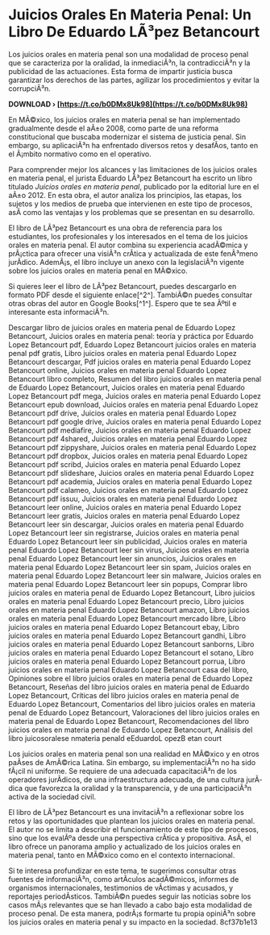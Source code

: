 
 
# Juicios Orales En Materia Penal: Un Libro De Eduardo LÃ³pez Betancourt
 
Los juicios orales en materia penal son una modalidad de proceso penal que se caracteriza por la oralidad, la inmediaciÃ³n, la contradicciÃ³n y la publicidad de las actuaciones. Esta forma de impartir justicia busca garantizar los derechos de las partes, agilizar los procedimientos y evitar la corrupciÃ³n.
 
**DOWNLOAD › [https://t.co/b0DMx8Uk98](https://t.co/b0DMx8Uk98)**


 
En MÃ©xico, los juicios orales en materia penal se han implementado gradualmente desde el aÃ±o 2008, como parte de una reforma constitucional que buscaba modernizar el sistema de justicia penal. Sin embargo, su aplicaciÃ³n ha enfrentado diversos retos y desafÃ­os, tanto en el Ã¡mbito normativo como en el operativo.
 
Para comprender mejor los alcances y las limitaciones de los juicios orales en materia penal, el jurista Eduardo LÃ³pez Betancourt ha escrito un libro titulado *Juicios orales en materia penal*, publicado por la editorial Iure en el aÃ±o 2012. En esta obra, el autor analiza los principios, las etapas, los sujetos y los medios de prueba que intervienen en este tipo de procesos, asÃ­ como las ventajas y los problemas que se presentan en su desarrollo.
 
El libro de LÃ³pez Betancourt es una obra de referencia para los estudiantes, los profesionales y los interesados en el tema de los juicios orales en materia penal. El autor combina su experiencia acadÃ©mica y prÃ¡ctica para ofrecer una visiÃ³n crÃ­tica y actualizada de este fenÃ³meno jurÃ­dico. AdemÃ¡s, el libro incluye un anexo con la legislaciÃ³n vigente sobre los juicios orales en materia penal en MÃ©xico.
 
Si quieres leer el libro de LÃ³pez Betancourt, puedes descargarlo en formato PDF desde el siguiente enlace[^2^]. TambiÃ©n puedes consultar otras obras del autor en Google Books[^1^]. Espero que te sea Ãºtil e interesante esta informaciÃ³n.
 
Descargar libro de juicios orales en materia penal de Eduardo Lopez Betancourt,  Juicios orales en materia penal: teoría y práctica por Eduardo Lopez Betancourt pdf,  Eduardo Lopez Betancourt juicios orales en materia penal pdf gratis,  Libro juicios orales en materia penal Eduardo Lopez Betancourt descargar,  Pdf juicios orales en materia penal Eduardo Lopez Betancourt online,  Juicios orales en materia penal Eduardo Lopez Betancourt libro completo,  Resumen del libro juicios orales en materia penal de Eduardo Lopez Betancourt,  Juicios orales en materia penal Eduardo Lopez Betancourt pdf mega,  Juicios orales en materia penal Eduardo Lopez Betancourt epub download,  Juicios orales en materia penal Eduardo Lopez Betancourt pdf drive,  Juicios orales en materia penal Eduardo Lopez Betancourt pdf google drive,  Juicios orales en materia penal Eduardo Lopez Betancourt pdf mediafire,  Juicios orales en materia penal Eduardo Lopez Betancourt pdf 4shared,  Juicios orales en materia penal Eduardo Lopez Betancourt pdf zippyshare,  Juicios orales en materia penal Eduardo Lopez Betancourt pdf dropbox,  Juicios orales en materia penal Eduardo Lopez Betancourt pdf scribd,  Juicios orales en materia penal Eduardo Lopez Betancourt pdf slideshare,  Juicios orales en materia penal Eduardo Lopez Betancourt pdf academia,  Juicios orales en materia penal Eduardo Lopez Betancourt pdf calameo,  Juicios orales en materia penal Eduardo Lopez Betancourt pdf issuu,  Juicios orales en materia penal Eduardo Lopez Betancourt leer online,  Juicios orales en materia penal Eduardo Lopez Betancourt leer gratis,  Juicios orales en materia penal Eduardo Lopez Betancourt leer sin descargar,  Juicios orales en materia penal Eduardo Lopez Betancourt leer sin registrarse,  Juicios orales en materia penal Eduardo Lopez Betancourt leer sin publicidad,  Juicios orales en materia penal Eduardo Lopez Betancourt leer sin virus,  Juicios orales en materia penal Eduardo Lopez Betancourt leer sin anuncios,  Juicios orales en materia penal Eduardo Lopez Betancourt leer sin spam,  Juicios orales en materia penal Eduardo Lopez Betancourt leer sin malware,  Juicios orales en materia penal Eduardo Lopez Betancourt leer sin popups,  Comprar libro juicios orales en materia penal de Eduardo Lopez Betancourt,  Libro juicios orales en materia penal Eduardo Lopez Betancourt precio,  Libro juicios orales en materia penal Eduardo Lopez Betancourt amazon,  Libro juicios orales en materia penal Eduardo Lopez Betancourt mercado libre,  Libro juicios orales en materia penal Eduardo Lopez Betancourt ebay,  Libro juicios orales en materia penal Eduardo Lopez Betancourt gandhi,  Libro juicios orales en materia penal Eduardo Lopez Betancourt sanborns,  Libro juicios orales en materia penal Eduardo Lopez Betancourt el sotano,  Libro juicios orales en materia penal Eduardo Lopez Betancourt porrua,  Libro juicios orales en materia penal Eduardo Lopez Betancourt casa del libro,  Opiniones sobre el libro juicios orales en materia penal de Eduardo Lopez Betancourt,  Reseñas del libro juicios orales en materia penal de Eduardo Lopez Betancourt,  Críticas del libro juicios orales en materia penal de Eduardo Lopez Betancourt,  Comentarios del libro juicios orales en materia penal de Eduardo Lopez Betancourt,  Valoraciones del libro juicios orales en materia penal de Eduardo Lopez Betancourt,  Recomendaciones del libro juicios orales en materia penal de Eduardo Lopez Betancourt,  Análisis del libro juicosoralese nmateria penald eEduardoL opezB etan court
  
Los juicios orales en materia penal son una realidad en MÃ©xico y en otros paÃ­ses de AmÃ©rica Latina. Sin embargo, su implementaciÃ³n no ha sido fÃ¡cil ni uniforme. Se requiere de una adecuada capacitaciÃ³n de los operadores jurÃ­dicos, de una infraestructura adecuada, de una cultura jurÃ­dica que favorezca la oralidad y la transparencia, y de una participaciÃ³n activa de la sociedad civil.
 
El libro de LÃ³pez Betancourt es una invitaciÃ³n a reflexionar sobre los retos y las oportunidades que plantean los juicios orales en materia penal. El autor no se limita a describir el funcionamiento de este tipo de procesos, sino que los evalÃºa desde una perspectiva crÃ­tica y propositiva. AsÃ­, el libro ofrece un panorama amplio y actualizado de los juicios orales en materia penal, tanto en MÃ©xico como en el contexto internacional.
 
Si te interesa profundizar en este tema, te sugerimos consultar otras fuentes de informaciÃ³n, como artÃ­culos acadÃ©micos, informes de organismos internacionales, testimonios de vÃ­ctimas y acusados, y reportajes periodÃ­sticos. TambiÃ©n puedes seguir las noticias sobre los casos mÃ¡s relevantes que se han llevado a cabo bajo esta modalidad de proceso penal. De esta manera, podrÃ¡s formarte tu propia opiniÃ³n sobre los juicios orales en materia penal y su impacto en la sociedad.
 8cf37b1e13
 
